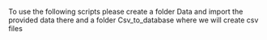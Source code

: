 To use the following scripts please create a folder Data and import the provided data there and a folder Csv_to_database where we will create csv files
